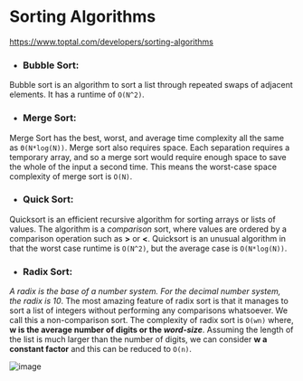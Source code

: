 # Sorting Algorithms

https://www.toptal.com/developers/sorting-algorithms
- ### Bubble Sort:
Bubble sort is an algorithm to sort a list through repeated swaps of adjacent elements. It has a runtime of `O(N^2)`.

- ### Merge Sort:
Merge Sort has the best, worst, and average time complexity all the same as `Θ(N*log(N))`. Merge sort also requires space. Each separation requires a temporary array, and so a merge sort would require enough space to save the whole of the input a second time. This means the worst-case space complexity of merge sort is `O(N)`.

- ### Quick Sort:
Quicksort is an efficient recursive algorithm for sorting arrays or lists of values. The algorithm is a _comparison_ sort, where values are ordered by a comparison operation such as **>** or **<**. Quicksort is an unusual algorithm in that the worst case runtime is `O(N^2)`, but the average case is `O(N*log(N))`.

- ### Radix Sort:
_A radix is the base of a number system. For the decimal number system, the radix is 10_.
The most amazing feature of radix sort is that it manages to sort a list of integers without performing any comparisons whatsoever. We call this a non-comparison sort. The complexity of radix sort is `O(wn)` where, **w is the average number of digits or the _word-size_**. Assuming the length of the list is much larger than the number of digits, we can consider **w a constant factor** and this can be reduced to `O(n)`.


![image](https://user-images.githubusercontent.com/38404580/89080769-738f6d00-d3a7-11ea-861d-d5bf3faaa3bf.png)
